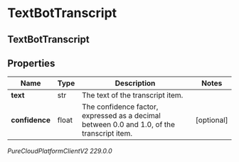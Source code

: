 # TextBotTranscript

## TextBotTranscript

## Properties

|Name | Type | Description | Notes|
|------------ | ------------- | ------------- | -------------|
| **text** | str | The text of the transcript item. | |
| **confidence** | float | The confidence factor, expressed as a decimal between 0.0 and 1.0, of the transcript item. | [optional] |



_PureCloudPlatformClientV2 229.0.0_
